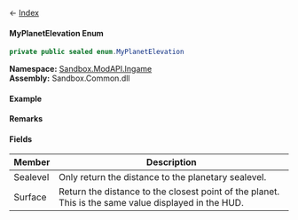 ← [Index](Api-Index)

#### MyPlanetElevation Enum

```csharp
private public sealed enum.MyPlanetElevation
```

**Namespace:** [Sandbox.ModAPI.Ingame](Sandbox.ModAPI.Ingame)  
**Assembly:** Sandbox.Common.dll

#### Example

#### Remarks

#### Fields

|Member|Description|
|---|---|
|Sealevel|Only return the distance to the planetary sealevel.|
|Surface|Return the distance to the closest point of the planet. This is the same value displayed in the HUD.|

